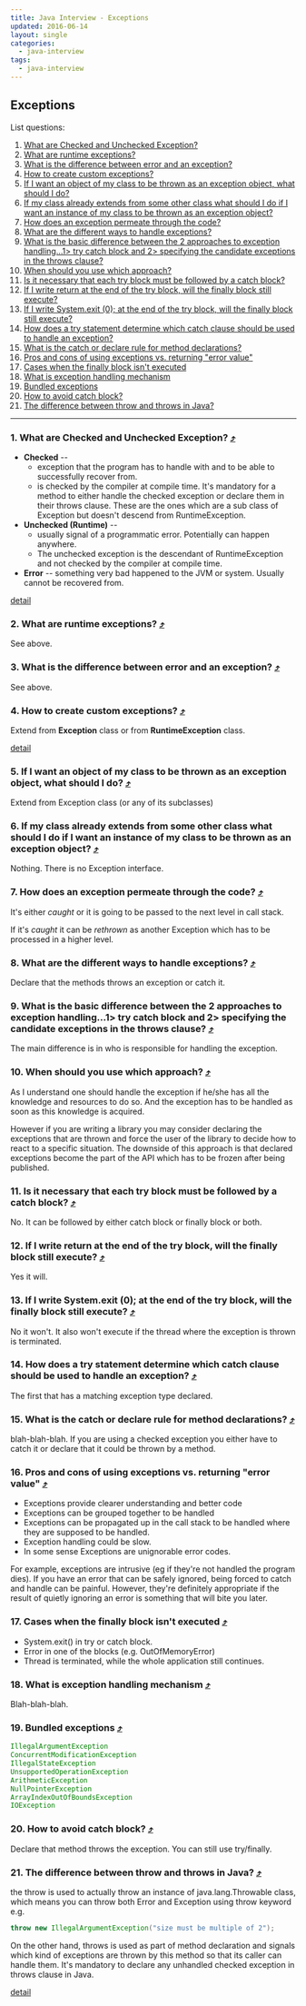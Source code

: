 ```yaml
---
title: Java Interview - Exceptions
updated: 2016-06-14
layout: single
categories:
  - java-interview
tags:
  - java-interview
---
```

Exceptions
---

List questions:

1. [What are Checked and Unchecked Exception?](#what-are-checked-and-unchecked-exception-10548exceptions)
1. [What are runtime exceptions?](#what-are-runtime-exceptions-10548exceptions)
1. [What is the difference between error and an exception?](#what-is-the-difference-between-error-and-an-exception-10548exceptions)
1. [How to create custom exceptions?](#how-to-create-custom-exceptions-10548exceptions)
1. [If I want an object of my class to be thrown as an exception object, what should I do?](#if-i-want-an-object-of-my-class-to-be-thrown-as-an-exception-object-what-should-i-do-10548exceptions)
1. [If my class already extends from some other class what should I do if I want an instance of my class to be thrown as an exception object?](#if-my-class-already-extends-from-some-other-class-what-should-i-do-if-i-want-an-instance-of-my-class-to-be-thrown-as-an-exception-object-10548exceptions)
1. [How does an exception permeate through the code?](#how-does-an-exception-permeate-through-the-code-10548exceptions)
1. [What are the different ways to handle exceptions?](#what-are-the-different-ways-to-handle-exceptions-10548exceptions)
1. [What is the basic difference between the 2 approaches to exception handling...1> try catch block and 2> specifying the candidate exceptions in the throws clause?](#what-is-the-basic-difference-between-the-2-approaches-to-exception-handling1-try-catch-block-and-2-specifying-the-candidate-exceptions-in-the-throws-clause-10548exceptions)
1. [When should you use which approach?](#when-should-you-use-which-approach-10548exceptions)
1. [Is it necessary that each try block must be followed by a catch block?](#is-it-necessary-that-each-try-block-must-be-followed-by-a-catch-block-10548exceptions)
1. [If I write return at the end of the try block, will the finally block still execute?](#if-i-write-return-at-the-end-of-the-try-block-will-the-finally-block-still-execute-10548exceptions)
1. [If I write System.exit (0); at the end of the try block, will the finally block still execute?](#if-i-write-systemexit-0-at-the-end-of-the-try-block-will-the-finally-block-still-execute-10548exceptions)
1. [How does a try statement determine which catch clause should be used to handle an exception?](#how-does-a-try-statement-determine-which-catch-clause-should-be-used-to-handle-an-exception-10548exceptions)
1. [What is the catch or declare rule for method declarations?](#what-is-the-catch-or-declare-rule-for-method-declarations-10548exceptions)
1. [Pros and cons of using exceptions vs. returning "error value"](#pros-and-cons-of-using-exceptions-vs-returning-error-value-10548exceptions)
1. [Cases when the finally block isn't executed](#cases-when-the-finally-block-isnt-executed-10548exceptions)
1. [What is exception handling mechanism](#what-is-exception-handling-mechanism-10548exceptions)
1. [Bundled exceptions](#bundled-exceptions-10548exceptions)
1. [How to avoid catch block?](#how-to-avoid-catch-block-10548exceptions)
1. [The difference between throw and throws in Java?](#the-difference-between-throw-and-throws-in-java-10548exceptions)

---

### 1. What are Checked and Unchecked Exception? [&#10548;](#exceptions)

* **Checked** --
  * exception that the program has to handle with and to be able to successfully recover from.
  * is checked by the compiler at compile time. It's mandatory for a method to either handle the checked exception or declare them in their throws clause. These are the ones which are a sub class of Exception but doesn't descend from RuntimeException.
* **Unchecked (Runtime)** --
  * usually signal of a programmatic error. Potentially can happen anywhere.
  * The unchecked exception is the descendant of RuntimeException and not checked by the compiler at compile time.
* **Error** -- something very bad happened to the JVM or system. Usually cannot be recovered from.

[detail](http://java67.blogspot.sg/2012/12/difference-between-runtimeexception-and-checked-exception.html)

### 2. What are runtime exceptions? [&#10548;](#exceptions)

See above.

### 3. What is the difference between error and an exception? [&#10548;](#exceptions)

See above.

### 4. How to create custom exceptions? [&#10548;](#exceptions)

Extend from **Exception** class or from **RuntimeException** class.

[detail](http://javarevisited.blogspot.com/2014/06/how-to-create-custom-exception-in-java.html)

### 5. If I want an object of my class to be thrown as an exception object, what should I do? [&#10548;](#exceptions)

Extend from Exception class (or any of its subclasses)

### 6. If my class already extends from some other class what should I do if I want an instance of my class to be thrown as an exception object? [&#10548;](#exceptions)

Nothing. There is no Exception interface.

### 7. How does an exception permeate through the code? [&#10548;](#exceptions)

It's either *caught* or it is going to be passed to the next level in call stack.

If it's *caught* it can be *rethrown* as another Exception which has to be processed in a higher level.

### 8. What are the different ways to handle exceptions? [&#10548;](#exceptions)

Declare that the methods throws an exception or catch it.

### 9. What is the basic difference between the 2 approaches to exception handling...1> try catch block and 2> specifying the candidate exceptions in the throws clause? [&#10548;](#exceptions)

The main difference is in who is responsible for handling the exception.

### 10. When should you use which approach? [&#10548;](#exceptions)

As I understand one should handle the exception if he/she has all the knowledge and resources to do so. And the exception has to be handled as soon as this knowledge is acquired.

However if you are writing a library you may consider declaring the exceptions that are thrown and force the user of the library to decide how to react to a specific situation. The downside of this approach is that declared exceptions become the part of the API which has to be frozen after being published.

### 11. Is it necessary that each try block must be followed by a catch block? [&#10548;](#exceptions)

No. It can be followed by either catch block or finally block or both.

### 12. If I write return at the end of the try block, will the finally block still execute? [&#10548;](#exceptions)

Yes it will.

### 13. If I write System.exit (0); at the end of the try block, will the finally block still execute? [&#10548;](#exceptions)

No it won't. It also won't execute if the thread where the exception is thrown is terminated.

### 14. How does a try statement determine which catch clause should be used to handle an exception? [&#10548;](#exceptions)

The first that has a matching exception type declared.

### 15. What is the catch or declare rule for method declarations? [&#10548;](#exceptions)

blah-blah-blah. If you are using a checked exception you either have to catch it or declare that it could be thrown by a method.

### 16. Pros and cons of using exceptions vs. returning "error value" [&#10548;](#exceptions)

* Exceptions provide clearer understanding and better code
* Exceptions can be grouped together to be handled
* Exceptions can be propagated up in the call stack to be handled where they are supposed to be handled.
* Exception handling could be slow.
* In some sense Exceptions are unignorable error codes.

For example, exceptions are intrusive (eg if they're not handled the program dies).  If you have an error that can be safely ignored, being forced to catch and handle can be painful. However, they're definitely appropriate if the result of quietly ignoring an error is something that will bite you later.

### 17. Cases when the finally block isn't executed [&#10548;](#exceptions)

* System.exit() in try or catch block.
* Error in one of the blocks (e.g. OutOfMemoryError)
* Thread is terminated, while the whole application still continues.

### 18. What is exception handling mechanism [&#10548;](#exceptions)

Blah-blah-blah.

### 19. Bundled exceptions [&#10548;](#exceptions)

```java
IllegalArgumentException
ConcurrentModificationException
IllegalStateException
UnsupportedOperationException
ArithmeticException
NullPointerException
ArrayIndexOutOfBoundsException
IOException
```

### 20. How to avoid catch block? [&#10548;](#exceptions)

Declare that method throws the exception. You can still use try/finally.

### 21. The difference between throw and throws in Java? [&#10548;](#exceptions)

the throw is used to actually throw an instance of java.lang.Throwable class, which means you can throw both Error and Exception using throw keyword e.g.

```java
throw new IllegalArgumentException("size must be multiple of 2");
```

On the other hand, throws is used as part of method declaration and signals which kind of exceptions are thrown by this method so that its caller can handle them. It's mandatory to declare any unhandled checked exception in throws clause in Java.

[detail](http://javarevisited.blogspot.sg/2012/02/difference-between-throw-and-throws-in.html)
